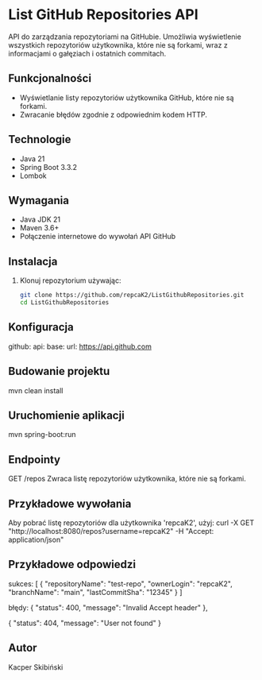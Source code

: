 # List GitHub Repositories API

API do zarządzania repozytoriami na GitHubie. Umożliwia wyświetlenie wszystkich repozytoriów użytkownika, które nie są forkami, wraz z informacjami o gałęziach i ostatnich commitach.

## Funkcjonalności

- Wyświetlanie listy repozytoriów użytkownika GitHub, które nie są forkami.
- Zwracanie błędów zgodnie z odpowiednim kodem HTTP.

## Technologie

- Java 21
- Spring Boot 3.3.2
- Lombok

## Wymagania

- Java JDK 21
- Maven 3.6+
- Połączenie internetowe do wywołań API GitHub

## Instalacja

1. Klonuj repozytorium używając:
   ```bash
   git clone https://github.com/repcaK2/ListGithubRepositories.git
   cd ListGithubRepositories

## Konfiguracja
github:
  api:
    base:
      url: https://api.github.com

## Budowanie projektu
mvn clean install

## Uruchomienie aplikacji
mvn spring-boot:run

## Endpointy
GET /repos
Zwraca listę repozytoriów użytkownika, które nie są forkami.

## Przykładowe wywołania
Aby pobrać listę repozytoriów dla użytkownika 'repcaK2', użyj:
curl -X GET "http://localhost:8080/repos?username=repcaK2" -H "Accept: application/json"

## Przykładowe odpowiedzi
sukces:
[
   {
      "repositoryName": "test-repo",
      "ownerLogin": "repcaK2",
      "branchName": "main",
      "lastCommitSha": "12345"
   }
]

błędy:
{
    "status": 400,
    "message": "Invalid Accept header"
},

{
    "status": 404,
    "message": "User not found"
}

## Autor
Kacper Skibiński

